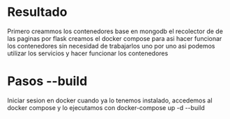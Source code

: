 # Resultado
Primero creammos los contenedores 
base en mongodb
el recolector de de las paginas por flask
creamos el docker compose para asi hacer funcionar los contenedores sin necesidad de trabajarlos uno por uno
asi podemos utilizar los servicios y hacer funcionar los contenedores


# Pasos  --build
Iniciar sesion en docker cuando ya lo tenemos instalado, accedemos al docker compose y lo ejecutamos con docker-compose up -d --build
